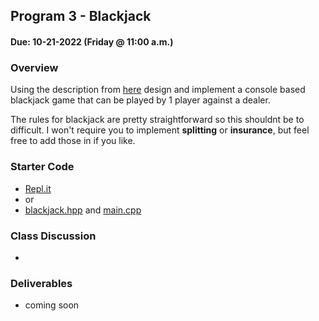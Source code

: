 ## Program 3 - Blackjack
#### Due: 10-21-2022 (Friday @ 11:00 a.m.)


### Overview

Using the description from [here](https://www.dropbox.com/s/y0g9z5k5ww3ftx7/1.1Design%20Blackjack%20and%20a%20Deck%20of%20Cards%20-%20Grokking%20the%20Object%20Oriented%20Design%20Interview.html?dl=0) design and implement a console based blackjack game that can be played by 1 player against a dealer. 

The rules for blackjack are pretty straightforward so this shouldnt be to difficult. I won't require you to implement **splitting** or **insurance**, but feel free to add those in if you like.

### Starter Code


- [Repl.it](https://replit.com/@rugbyprof/BlackJackStarterFall2022#blackjack.hpp)
- or
- [blackjack.hpp](blackjack.hpp) and [main.cpp](main.cpp)

### Class Discussion

- 


### Deliverables

- coming soon